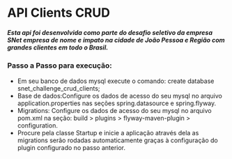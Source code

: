 # API Clients CRUD

##### Esta api foi desenvolvida como parte do desafio seletivo da empresa SNet empresa de nome e impato na cidade de João Pessoa e Região com grandes clientes em todo o Brasil.

### Passo a Passo para execução:

- Em seu banco de dados mysql execute o comando: create database snet_challenge_crud_clients;
- Base de dados:Configure os dados de acesso do seu mysql no arquivo application.properties nas seções spring.datasource e spring.flyway.
- Migrations: Configure os dados de acesso do seu mysql no arquivo pom.xml na seção: build > plugins > flyway-maven-plugin > configuration.
- Procure pela classe Startup e inicie a aplicação através dela as migrations serão rodadas automaticamente graças à configuração do plugin configurado no passo anterior.
